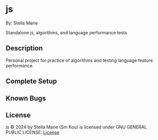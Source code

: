 # js

By: Stella Marie

Standalone js, algorithms, and language performance tests

## Description

Personal project for practice of algorithms and testing language feature performance.

## Complete Setup

## Known Bugs

## License

js © 2024 by Stella Marie (Sm Kou) is licensed under GNU GENERAL PUBLIC LICENSE: [License](/LICENSE)